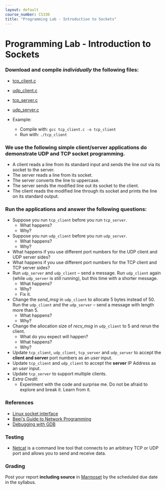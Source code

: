 ```yaml
---
layout: default
course_number: CS330
title: "Programming Lab - Introduction to Sockets"
---
```


# Programming Lab - Introduction to Sockets

### Download and compile _individually_ the following files:
  - [tcp_client.c](files/tcp_client.c)
  - [udp_client.c](files/udp_client.c)
  - [tcp_server.c](files/tcp_server.c)
  - [udp_server.c](files/udp_server.c)

- Example:
  - Compile with: ```gcc tcp_client.c -o tcp_client```
  - Run with: ```./tcp_client```

### We use the following simple client/server applications do demonstrate UDP and TCP socket programming.
  - A client reads a line from its standard input and sends the line out via its socket to the server.
  - The server reads a line from its socket.
  - The server converts the line to uppercase.
  - The server sends the modified line out its socket to the client.
  - The client reads the modified line through its socket and prints the line on its standard output.

### Run the applications and answer the following questions:
  - Suppose you run `tcp_client` before you run `tcp_server`.
    - What happens?
    - Why?
  - Suppose you run `udp_client` before you run `udp_server`.
    - What happens?
    - Why?
  - What happens if you use different port numbers for the UDP client and UDP server sides?
  - What happens if you use different port numbers for the TCP client and TCP server sides?
  - Run `udp_server` and `udp_client` – send a message. Run `udp_client` again (while `udp_server` is still running), but this time with a shorter message.
    - What happens?
    - Why?
    - Fix it.
  - Change the _send_msg_ in `udp_client` to allocate 5 bytes instead of 50. Run the `udp_client` and the `udp_server` – send a message with length more than 5.
    - What happens?
    - Why?
  - Change the allocation size of _recv_msg_ in `udp_client` to 5 and rerun the client.
    - What do you expect will happen?
    - What happens?  
    - Why?
  - Update `tcp_client`, `udp_client`, `tcp_server` and `udp_server` to accept the **client and server** port numbers as an _user_ input.
  - Update `tcp_client` and `udp_client` to accept the **server** IP Address as an _user_ input.  
  - Update `tcp_server` to support multiple clients.
  - _Extra Credit_:  
    - Experiment with the code and surprise me. Do not be afraid to explore and break it. Learn from it.  

### References
  - [Linux socket interface](https://linux.die.net/man/7/socket)
  - [Beej's Guide to Network Programming](https://beej.us/guide/bgnet/html/)
  - [Debugging with GDB](https://ftp.gnu.org/old-gnu/Manuals/gdb/html_node/gdb_toc.html)

### Testing
  - [Netcat](http://netcat.sourceforge.net/) is a command line tool that connects to an arbitrary TCP or UDP port and allows you to send and receive data.    

### Grading
Post your report __including source__ in [Marmoset](https://cs.ycp.edu/marmoset) by the scheduled due date in the syllabus.
